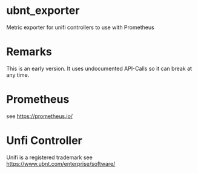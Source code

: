 # ubnt_exporter
Metric exporter for unifi controllers to use with Prometheus

# Remarks
This is an early version. It uses undocumented API-Calls so it can break at any  time.

# Prometheus
see https://prometheus.io/

# Unfi Controller
Unifi is a registered trademark
see https://www.ubnt.com/enterprise/software/
